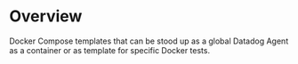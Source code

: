 # Overview

Docker Compose templates that can be stood up as a global Datadog Agent as a container or as template for specific Docker tests.
